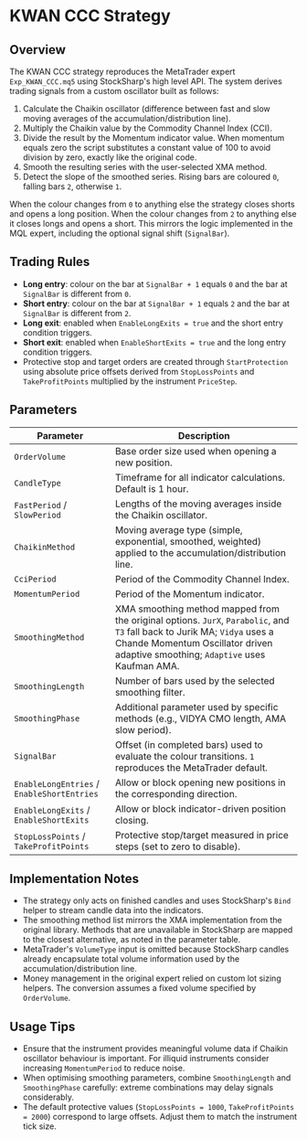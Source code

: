 # KWAN CCC Strategy

## Overview
The KWAN CCC strategy reproduces the MetaTrader expert `Exp_KWAN_CCC.mq5` using StockSharp's high level API. The system derives trading signals from a custom oscillator built as follows:

1. Calculate the Chaikin oscillator (difference between fast and slow moving averages of the accumulation/distribution line).
2. Multiply the Chaikin value by the Commodity Channel Index (CCI).
3. Divide the result by the Momentum indicator value. When momentum equals zero the script substitutes a constant value of 100 to avoid division by zero, exactly like the original code.
4. Smooth the resulting series with the user-selected XMA method.
5. Detect the slope of the smoothed series. Rising bars are coloured `0`, falling bars `2`, otherwise `1`.

When the colour changes from `0` to anything else the strategy closes shorts and opens a long position. When the colour changes from `2` to anything else it closes longs and opens a short. This mirrors the logic implemented in the MQL expert, including the optional signal shift (`SignalBar`).

## Trading Rules
- **Long entry**: colour on the bar at `SignalBar + 1` equals `0` and the bar at `SignalBar` is different from `0`.
- **Short entry**: colour on the bar at `SignalBar + 1` equals `2` and the bar at `SignalBar` is different from `2`.
- **Long exit**: enabled when `EnableLongExits = true` and the short entry condition triggers.
- **Short exit**: enabled when `EnableShortExits = true` and the long entry condition triggers.
- Protective stop and target orders are created through `StartProtection` using absolute price offsets derived from `StopLossPoints` and `TakeProfitPoints` multiplied by the instrument `PriceStep`.

## Parameters
| Parameter | Description |
|-----------|-------------|
| `OrderVolume` | Base order size used when opening a new position. |
| `CandleType` | Timeframe for all indicator calculations. Default is 1 hour. |
| `FastPeriod` / `SlowPeriod` | Lengths of the moving averages inside the Chaikin oscillator. |
| `ChaikinMethod` | Moving average type (simple, exponential, smoothed, weighted) applied to the accumulation/distribution line. |
| `CciPeriod` | Period of the Commodity Channel Index. |
| `MomentumPeriod` | Period of the Momentum indicator. |
| `SmoothingMethod` | XMA smoothing method mapped from the original options. `JurX`, `Parabolic`, and `T3` fall back to Jurik MA; `Vidya` uses a Chande Momentum Oscillator driven adaptive smoothing; `Adaptive` uses Kaufman AMA. |
| `SmoothingLength` | Number of bars used by the selected smoothing filter. |
| `SmoothingPhase` | Additional parameter used by specific methods (e.g., VIDYA CMO length, AMA slow period). |
| `SignalBar` | Offset (in completed bars) used to evaluate the colour transitions. `1` reproduces the MetaTrader default. |
| `EnableLongEntries` / `EnableShortEntries` | Allow or block opening new positions in the corresponding direction. |
| `EnableLongExits` / `EnableShortExits` | Allow or block indicator-driven position closing. |
| `StopLossPoints` / `TakeProfitPoints` | Protective stop/target measured in price steps (set to zero to disable). |

## Implementation Notes
- The strategy only acts on finished candles and uses StockSharp's `Bind` helper to stream candle data into the indicators.
- The smoothing method list mirrors the XMA implementation from the original library. Methods that are unavailable in StockSharp are mapped to the closest alternative, as noted in the parameter table.
- MetaTrader's `VolumeType` input is omitted because StockSharp candles already encapsulate total volume information used by the accumulation/distribution line.
- Money management in the original expert relied on custom lot sizing helpers. The conversion assumes a fixed volume specified by `OrderVolume`.

## Usage Tips
- Ensure that the instrument provides meaningful volume data if Chaikin oscillator behaviour is important. For illiquid instruments consider increasing `MomentumPeriod` to reduce noise.
- When optimising smoothing parameters, combine `SmoothingLength` and `SmoothingPhase` carefully: extreme combinations may delay signals considerably.
- The default protective values (`StopLossPoints = 1000`, `TakeProfitPoints = 2000`) correspond to large offsets. Adjust them to match the instrument tick size.
